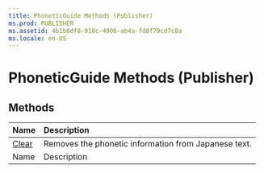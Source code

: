 ```yaml
---
title: PhoneticGuide Methods (Publisher)
ms.prod: PUBLISHER
ms.assetid: 4b1b0df8-918c-4906-ab4a-fd8f79cd7c8a
ms.locale: en-US
---
```



# PhoneticGuide Methods (Publisher)

## Methods



|**Name**|**Description**|
|:-----|:-----|
| [Clear](phoneticguide.clear-method-publisher.md)|Removes the phonetic information from Japanese text.|
|Name|Description|

